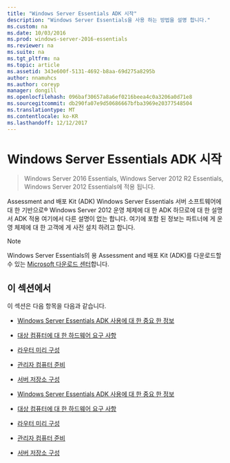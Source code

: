 ```yaml
---
title: "Windows Server Essentials ADK 시작"
description: "Windows Server Essentials을 사용 하는 방법을 설명 합니다."
ms.custom: na
ms.date: 10/03/2016
ms.prod: windows-server-2016-essentials
ms.reviewer: na
ms.suite: na
ms.tgt_pltfrm: na
ms.topic: article
ms.assetid: 343e600f-5131-4692-b8aa-69d275a8295b
author: nnamuhcs
ms.author: coreyp
manager: dongill
ms.openlocfilehash: 096baf30657a8a6ef0216beea4c0a3206a0d71e8
ms.sourcegitcommit: db290fa07e9d50686667bfba3969e20377548504
ms.translationtype: MT
ms.contentlocale: ko-KR
ms.lasthandoff: 12/12/2017
---
```

# <a name="getting-started-with-the-windows-server-essentials-adk"></a>Windows Server Essentials ADK 시작

>Windows Server 2016 Essentials, Windows Server 2012 R2 Essentials, Windows Server 2012 Essentials에 적용 됩니다.

Assessment and 배포 Kit (ADK) Windows Server Essentials 서버 소프트웨어에 대 한 기반으로® Windows Server 2012 운영 체제에 대 한 ADK 하므로에 대 한 설명서 ADK 적용 여기에서 다른 설명이 없는 합니다. 여기에 포함 된 정보는 파트너에 게 운영 체제에 대 한 고객에 게 사전 설치 하려고 합니다.  
  
> [!NOTE]
>  Windows Server Essentials의 용 Assessment and 배포 Kit (ADK)를 다운로드할 수 있는 [Microsoft 다운로드 센터](https://www.microsoft.com/download/details.aspx?id=34866)합니다.  
  
## <a name="in-this-section"></a>이 섹션에서  
 이 섹션은 다음 항목을 다음과 같습니다.  
  

-   [Windows Server Essentials ADK 사용에 대 한 중요 한 정보](Important-Information-for-Using-the-Windows-Server-Essentials-ADK.md)  
  
-   [대상 컴퓨터에 대 한 하드웨어 요구 사항](Hardware-Requirements-for-the-Target-Computer.md)  
  
-   [라우터 미리 구성](Preconfiguring-a-Router.md)  
  
-   [관리자 컴퓨터 준비](Prepare-the-Technician-Computer.md)  
  
-   [서버 저장소 구성](Configure-Server-Storage.md)

-   [Windows Server Essentials ADK 사용에 대 한 중요 한 정보](../install/Important-Information-for-Using-the-Windows-Server-Essentials-ADK.md)  
  
-   [대상 컴퓨터에 대 한 하드웨어 요구 사항](../install/Hardware-Requirements-for-the-Target-Computer.md)  
  
-   [라우터 미리 구성](../install/Preconfiguring-a-Router.md)  
  
-   [관리자 컴퓨터 준비](../install/Prepare-the-Technician-Computer.md)  
  
-   [서버 저장소 구성](../install/Configure-Server-Storage.md)

